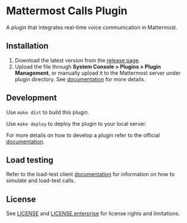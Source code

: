 # Mattermost Calls Plugin

A plugin that integrates real-time voice communication in Mattermost.

## Installation

1. Download the latest version from the [release page](https://github.com/mattermost/mattermost-plugin-calls/releases).
2. Upload the file through **System Console > Plugins > Plugin Management**, or manually upload it to the Mattermost server under plugin directory. See [documentation](https://docs.mattermost.com/administration/plugins.html#set-up-guide) for more details.

## Development

Use ```make dist``` to build this plugin.

Use `make deploy` to deploy the plugin to your local server.

For more details on how to develop a plugin refer to the official [documentation](https://developers.mattermost.com/extend/plugins/).

## Load testing

Refer to the load-test client [documentation](lt/) for information on how to simulate and load-test calls.

## License

See [LICENSE](LICENSE) and [LICENSE.enterprise](server/enterprise/LICENSE) for license rights and limitations.

